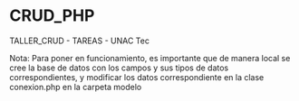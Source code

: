 # CRUD_PHP
TALLER_CRUD - TAREAS - UNAC Tec

Nota: Para poner en funcionamiento, es importante que de manera local se cree la base de datos con los campos y sus tipos de datos correspondientes, y modificar los datos correspondiente en la clase conexion.php en la carpeta modelo



